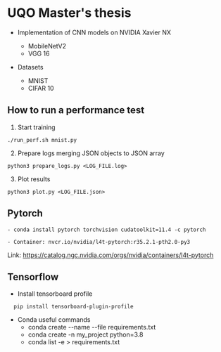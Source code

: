 # UQO Master's thesis

- Implementation of CNN models on NVIDIA Xavier NX
  - MobileNetV2
  - VGG 16

- Datasets
  - MNIST
  - CIFAR 10


## How to run a performance test

1. Start training
```
./run_perf.sh mnist.py
```

2. Prepare logs merging JSON objects to JSON array
```
python3 prepare_logs.py <LOG_FILE.log>
```

3. Plot results

```
python3 plot.py <LOG_FILE.json>
```

## Pytorch
```
- conda install pytorch torchvision cudatoolkit=11.4 -c pytorch

- Container: nvcr.io/nvidia/l4t-pytorch:r35.2.1-pth2.0-py3
```

Link: https://catalog.ngc.nvidia.com/orgs/nvidia/containers/l4t-pytorch


## Tensorflow
- Install tensorboard profile
``` 
  pip install tensorboard-plugin-profile
```

- Conda useful commands
  - conda create --name <env> --file requirements.txt
  - conda create -n my_project python=3.8
  - conda list -e > requirements.txt

